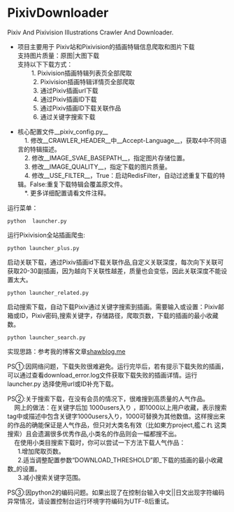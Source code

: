 # PixivDownloader
Pixiv And Pixivision Illustrations Crawler And Downloader.<br>
 
* 项目主要用于 Pixiv站和Pixivision的插画特辑信息爬取和图片下载<br>
	支持图片质量：原图|大图下载<br>
      	支持以下下载方式：<br>
           1.  Pixivision插画特辑列表页全部爬取<br>
          2.  Pixivision插画特辑详情页全部爬取<br>
          3.  通过Pixiv插画url下载<br>
          4.  通过Pixiv插画ID下载<br>
          5.  通过Pixiv插画ID下载关联作品<br>
          6.  通过关键字搜索下载<br>
 
* 核心配置文件__pixiv_config.py__<br>
     1. 修改__CRAWLER_HEADER__中__Accept-Language__，获取4中不同语言的特辑描述。<br>
     2. 修改__IMAGE_SVAE_BASEPATH__，指定图片存储位置。<br>
     3. 修改__IMAGE_QUALITY__，指定下载的图片质量。<br>
     4. 修改__USE_FILTER__，True：启动RedisFilter，自动过滤重复下载的特辑。False:重复下载特辑会覆盖原文件。<br>
     *. 更多详细配置请看文件注释。

运行菜单：
~~~
python  launcher.py 
~~~
运行Pixivision全站插画爬虫:
~~~
python launcher_plus.py
~~~
启动关联下载，通过Pixiv插画id下载关联作品,自定义关联深度，每次向下关联可获取20-30副插画，因为越向下关联性越差，质量也会变低，因此关联深度不能设置太大。
~~~
python launcher_related.py
~~~
启动搜索下载，自动下载Pixiv通过关键字搜索到插画。需要输入或设置：Pixiv邮箱或ID，Pixiv密码,搜索关键字，存储路径，爬取页数，下载的插画的最小收藏数。
~~~
python launcher_search.py
~~~
实现思路：参考我的博客文章[shawblog.me](https://shawblog.me/blog/112.html)<br>

PS①:因网络问题，下载失败很难避免。运行完毕后，若有提示下载失败的插画，可以通过查看download_error.log文件获取下载失败的插画详情。运行launcher.py 选择使用url或ID补充下载。<br>

PS②:关于搜索下载，在没有会员的情况下，很难搜到高质量的人气作品。<br>
&nbsp;&nbsp;&nbsp;&nbsp;网上的做法：在关键字后加 1000users入り ，即1000以上用户收藏，表示搜索tag中或描述中包含关键字1000users入り，1000可替换为其他数值。这样搜出来的作品的确能保证是人气作品，但只对大类名有效（比如東方project,艦これ 这类搜索）且会遗漏很多优秀作品,小类名的作品则会一幅都搜不出。<br>
&nbsp;&nbsp;&nbsp;&nbsp;在使用小类目搜索下载时，你可以尝试一下方法下载人气作品：<br>
&nbsp;&nbsp;&nbsp;&nbsp;&nbsp;&nbsp;1.增加爬取页数。 <br>
&nbsp;&nbsp;&nbsp;&nbsp;&nbsp;&nbsp;2.适当调整配置参数“DOWNLOAD_THRESHOLD”即_下载的插画的最小收藏数_的设置。<br>
&nbsp;&nbsp;&nbsp;&nbsp;&nbsp;&nbsp;3.减小搜索关键字范围。 <br>

PS③:因python2的编码问题。如果出现了在控制台输入中文||日文出现字符编码异常情况，请设置控制台运行环境字符编码为UTF-8后重试。
